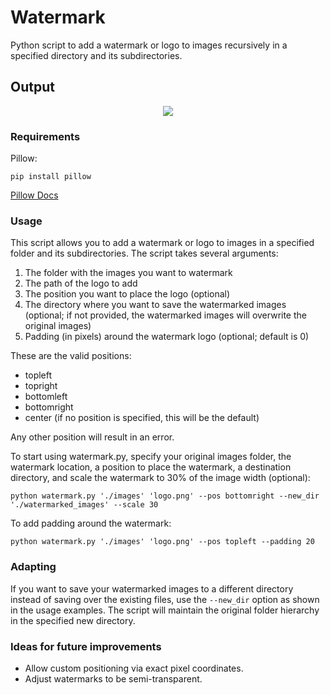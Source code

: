 # Watermark

Python script to add a watermark or logo to images recursively in a specified
directory and its subdirectories.

## Output

<p align="center">
   <img src="output.gif">
</p>

### Requirements

Pillow:

```
pip install pillow
```

[Pillow Docs](https://python-pillow.github.io/)

### Usage

This script allows you to add a watermark or logo to images in a specified
folder and its subdirectories. The script takes several arguments:

1. The folder with the images you want to watermark
2. The path of the logo to add
3. The position you want to place the logo (optional)
4. The directory where you want to save the watermarked images (optional; if not
   provided, the watermarked images will overwrite the original images)
5. Padding (in pixels) around the watermark logo (optional; default is 0)

These are the valid positions:

-  topleft
-  topright
-  bottomleft
-  bottomright
-  center (if no position is specified, this will be the default)

Any other position will result in an error.

To start using watermark.py, specify your original images folder, the watermark
location, a position to place the watermark, a destination directory, and scale
the watermark to 30% of the image width (optional):

```
python watermark.py './images' 'logo.png' --pos bottomright --new_dir './watermarked_images' --scale 30
```

To add padding around the watermark:

```
python watermark.py './images' 'logo.png' --pos topleft --padding 20
```

### Adapting

If you want to save your watermarked images to a different directory instead of
saving over the existing files, use the `--new_dir` option as shown in the usage
examples. The script will maintain the original folder hierarchy in the
specified new directory.

### Ideas for future improvements

-  Allow custom positioning via exact pixel coordinates.
-  Adjust watermarks to be semi-transparent.
